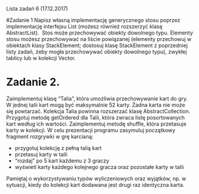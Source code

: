 Lista zadań 6 (17.12.2017)

#Zadanie 1
Napisz własną implementację generycznego stosu poprzez implementację
interfejsu List (możesz również rozszerzyć klasę AbstractList). ​ Stos może
przechowywać obiekty dowolnego typu. Elementy stosu możesz przechowywać na liście
powiązanej (elementy przechowuj w obiektach klasy StackElement; dostosuj klasę
StackElement z poprzedniej listy zadań, żeby mogła przechowywać obiekty dowolnego
typu), zwykłej tablicy lub w kolekcji Vector.
# Zadanie 2.
Zaimplementuj klasę “Talia”, która umożliwia przechowywanie kart do gry. W
jednej talii kart mogą być maksymalnie 52 karty. Żadna karta nie może się powtarzać.
Kolekcja Talia powinna rozszerzać klasę AbstractCollection.
Przygotuj metodę getOrdered dla Talii, która zwraca listę posortowanych kart według ich
wartości. Zaimplementuj metodę shuffle, która przetasuje karty w kolekcji.
W celu prezentacji programu zasymuluj początkowy fragment rozgrywki w grę karcianą:

* przygotuj kolekcję z pełną talią kart
* przetasuj karty w talii
* “rozdaj” po 5 kart każdemu z 3 graczy
* wyświetl karty każdego kolejnego gracza oraz pozostałe karty w talii

Pamiętaj o wykorzystywaniu typów wyliczeniowych oraz wyjątków, np. w sytuacji, kiedy do
kolekcji kart dodawana jest drugi raz identyczna karta.
